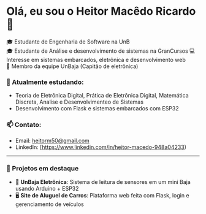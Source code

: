 # Olá, eu sou o Heitor Macêdo Ricardo 👋

🎓 Estudante de Engenharia de Software na UnB  
🎓 Estudante de Análise e desenvolvimento de sistemas na GranCursos
💻 Interesse em sistemas embarcados, eletrônica e desenvolvimento web  
🚀 Membro da equipe UnBaja (Capitão de eletrônica)

### 🌱 Atualmente estudando:
- Teoria de Eletrônica Digital, Prática de Eletrônica Digital, Matemática Discreta, Analise e Desenvolvimenteo de Sistemas
- Desenvolvimento com Flask e sistemas embarcados com ESP32

### 📫 Contato:
- Email: heitorm50@gmail.com
- LinkedIn: [https://www.linkedin.com/in/heitor-macedo-948a04233)


---

### 📂 Projetos em destaque
- 🔌 **UnBaja Eletrônica**: Sistema de leitura de sensores em um mini Baja usando Arduino + ESP32
- 🖥️ **Site de Aluguel de Carros**: Plataforma web feita com Flask, login e gerenciamento de veículos

